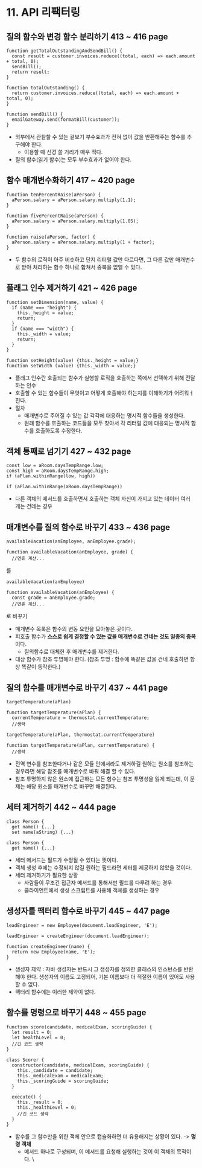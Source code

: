 # 11. API 리팩터링

## 질의 함수와 변경 함수 분리하기 413 ~ 416 page
```
function getTotalOutstandingAndSendBill() {
  const result = customer.invoices.reduce((total, each) => each.amount + total, 0);
  sendBill();
  return result;
}
```

```
function totalOutstanding() {
  return customer.invoices.reduce((total, each) => each.amount + total, 0);
}

function sendBill() {
  emailGateway.send(formatBill(customer));
}
```

- 외부에서 관찰할 수 있는 겉보기 부수효과가 전혀 없이 값을 반환해주는 함수를 추구해야 한다.   
  - 이용할 때 신경 쓸 거리가 매우 적다. 
- 질의 함수(읽기 함수)는 모두 부수효과가 없어야 한다. 

## 함수 매개변수화하기 417 ~ 420 page
```
function tenPercentRaise(aPerson) {
  aPerson.salary = aPerson.salary.multiply(1.1);
}

function fivePercentRaise(aPerson) {
  aPerson.salary = aPerson.salary.multiply(1.05);
}
```

```
function raise(aPerson, factor) {
  aPerson.salary = aPerson.salary.multiply(1 + factor);
}
```
- 두 함수의 로직이 아주 비슷하고 단지 리터럴 값만 다르다면, 그 다른 값만 매개변수로 받아 처리하는 함수 하나로 합쳐서 중복을 없앨 수 있다. 


## 플래그 인수 제거하기 421 ~ 426 page
```
function setDimension(name, value) {
  if (name === "height") {
    this._height = value;
    return;
  }
  if (name === "width") {
    this._width = value;
    return;
  }
}
```

```
function setHeight(value) {this._height = value;}
function setWidth (value) {this._width = value;}
```
- 플래그 인수란 호출되는 함수가 실행할 로직을 호출하는 쪽에서 선택하기 위해 전달하는 인수 
- 호출할 수 있는 함수들이 무엇이고 어떻게 호출해야 하는지를 이해하기가 어려워ㅓ진다. 
- 절차
  - 매개변수로 주어질 수 있는 값 각각에 대응하는 명시적 함수들을 생성한다.
  - 원래 함수를 호출하는 코드들을 모두 찾아서 각 리터럴 값에 대응되는 명시적 함수를 호출하도록 수정한다. 

## 객체 통째로 넘기기 427 ~ 432 page
```
const low = aRoom.daysTempRange.low;
const high = aRoom.daysTempRange.high;
if (aPlan.withinRange(low, high))
```

```
if (aPlan.withinRange(aRoom.daysTempRange))
```
- 다른 객체의 메서드를 호출하면서 호출하는 객체 자신이 가지고 있는 데이터 여러 개는 건데는 경우 

## 매개변수를 질의 함수로 바꾸기 433 ~ 436 page
```
availableVacation(anEmployee, anEmployee.grade);

function availableVacation(anEmployee, grade) {
  //연휴 계산...
```
를
```
availableVacation(anEmployee)

function availableVacation(anEmployee) {
  const grade = anEmployee.grade;
  //연휴 계산...
```
로 바꾸기 

- 매개변수 목록은 함수의 변동 요인을 모아놓은 곳이다. 
- 피호출 함수가 **스스로 쉽게 결정할 수 있는 값을 매개변수로 건네는 것도 일종의 중복**이다. 
  - 질의함수로 대체한 후 매개변수를 제거한다. 
- 대상 함수가 참조 투명해야 한다. (참조 투명 : 함수에 똑같은 값을 건네 호출하면 항상 똑같이 동작한다.) 

## 질의 함수를 매개변수로 바꾸기 437 ~ 441 page
```
targetTemperature(aPlan)

function targetTemperature(aPlan) {
  currentTemperature = thermostat.currentTemperature;
  //생략
```

```
targetTemperature(aPlan, thermostat.currentTemperature)

function targetTemperature(aPlan, currentTemperature) {
  //생략
```
- 전역 변수를 참조한다거나 같은 모듈 안에서라도 제거하길 원하는 원소를 참조하는 경우라면 해당 참조를 매개변수로 바꿔 해결 할 수 있다. 
- 참조 투명하지 않은 원소에 접근하는 모든 함수는 참조 투명성을 잃게 되는데, 이 문제는 해당 원소를 매개변수로 바꾸면 해결된다. 

## 세터 제거하기 442 ~ 444 page
```
class Person {
  get name() {...}
  set name(aString) {...}
```

```
class Person {
  get name() {...}

```

- 세터 메서드는 필드가 수정될 수 있다는 뜻이다. 
- 객체 생성 후에는 수정되지 않길 원하는 필드라면 세터를 제공하지 않았을 것이다. 
- 세터 제거하기가 필요한 상황
  - 사람들이 무조건 접근자 메서드를 통해서만 필드를 다루려 하는 경우 
  - 클라이언트에서 생성 스크립트를 사용해 객체를 생성하는 경우

## 생성자를 팩터리 함수로 바꾸기 445 ~ 447 page
```
leadEngineer = new Employee(document.loadEngineer, 'E');
```

```
leadEngineer = createEngineer(document.leadEngineer);

function createEngineer(name) {
  return new Employee(name, 'E');
}
```

- 생성자 제약 : 자바 생성자는 반드시 그 생성자를 정의한 클래스의 인스턴스를 반환해야 한다. 생성자의 이름도 고정되어, 기본 이름보다 더 적절한 이름이 있어도 사용할 수 없다.
- 팩터리 함수에는 이러한 제약이 없다. 

## 함수를 명령으로 바꾸기 448 ~ 455 page
```
function score(candidate, medicalExam, scoringGuide) {
  let result = 0;
  let healthLevel = 0;
  //긴 코드 생략
}
```

```
class Scorer {
  constructor(candidate, medicalExam, scoringGuide) {
    this._candidate = candidate;
    this._medicalExam = medicalExam;
    this._scoringGuide = scoringGuide;
  }
  
  execute() {
    this._result = 0;
    this._healthLevel = 0;
    //긴 코드 생략
  }
}
```

- 함수를 그 함수만을 위한 객체 안으로 캡슐화하면 더 유용해지는 상황이 있다. -> **명령 객체**
  - 메서드 하나로 구성되며, 이 메서드를 요청해 실행하는 것이 이 객체의 목적이다. \
